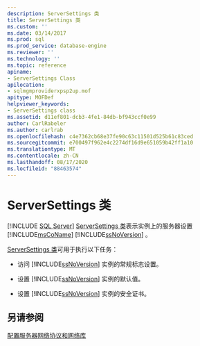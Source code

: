 ```yaml
---
description: ServerSettings 类
title: ServerSettings 类
ms.custom: ''
ms.date: 03/14/2017
ms.prod: sql
ms.prod_service: database-engine
ms.reviewer: ''
ms.technology: ''
ms.topic: reference
apiname:
- ServerSettings Class
apilocation:
- sqlmgmproviderxpsp2up.mof
apitype: MOFDef
helpviewer_keywords:
- ServerSettings class
ms.assetid: d11ef801-dcb3-4fe1-84db-bf943ccf0e99
author: CarlRabeler
ms.author: carlrab
ms.openlocfilehash: c4e7362cb68e37fe90c63c11501d525b61c83ced
ms.sourcegitcommit: e700497f962e4c2274df16d9e651059b42ff1a10
ms.translationtype: MT
ms.contentlocale: zh-CN
ms.lasthandoff: 08/17/2020
ms.locfileid: "88463574"
---
```

# <a name="serversettings-class"></a>ServerSettings 类
[!INCLUDE [SQL Server](../../../includes/applies-to-version/sqlserver.md)]
  [ServerSettings 类](../../../relational-databases/wmi-provider-configuration-classes/serversettings-class/serversettings-class.md)表示实例上的服务器设置 [!INCLUDE[msCoName](../../../includes/msconame-md.md)] [!INCLUDE[ssNoVersion](../../../includes/ssnoversion-md.md)] 。  
  
 [ServerSettings 类](../../../relational-databases/wmi-provider-configuration-classes/serversettings-class/serversettings-class.md)可用于执行以下任务：  
  
-   访问 [!INCLUDE[ssNoVersion](../../../includes/ssnoversion-md.md)] 实例的常规标志设置。  
  
-   设置 [!INCLUDE[ssNoVersion](../../../includes/ssnoversion-md.md)] 实例的默认值。  
  
-   设置 [!INCLUDE[ssNoVersion](../../../includes/ssnoversion-md.md)] 实例的安全证书。  
  
## <a name="see-also"></a>另请参阅  
 [配置服务器网络协议和网络库](https://msdn.microsoft.com/library/ms177485\(v=sql.100\).aspx)  
  
  
